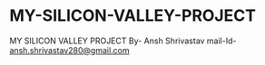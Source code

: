 # MY-SILICON-VALLEY-PROJECT
MY SILICON VALLEY PROJECT    By- Ansh Shrivastav       mail-Id- ansh.shrivastav280@gmail.com
